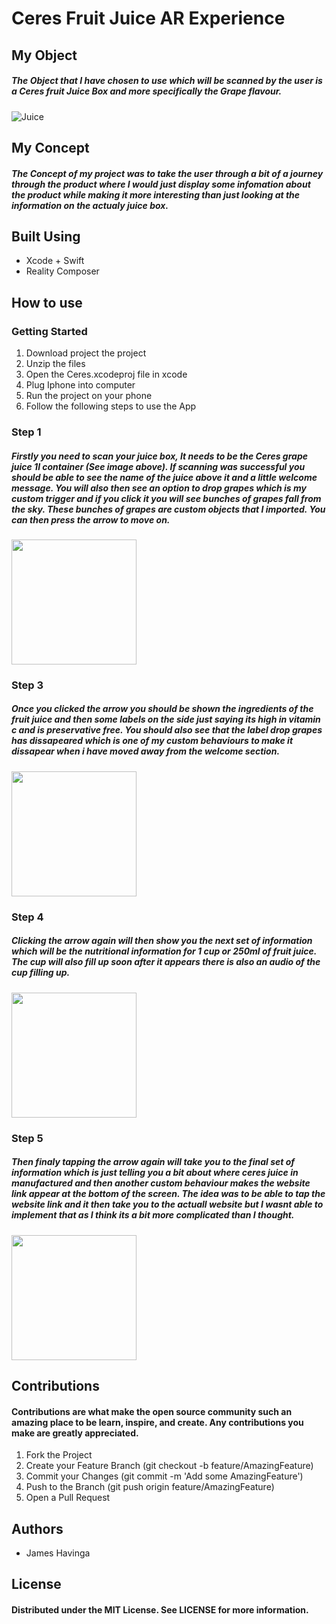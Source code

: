 # Ceres Fruit Juice AR Experience

## My Object
##### The Object that I have chosen to use which will be scanned by the user is a Ceres fruit Juice Box and more specifically the Grape flavour.
![Juice](https://www.checkers.co.za/medias/10141606EA-checkers515Wx515H?context=bWFzdGVyfGltYWdlc3wxMjUwOTF8aW1hZ2UvcG5nfGltYWdlcy9oMzYvaDkxLzg4NzM2OTQ4NTUxOTgucG5nfGIwNjcxMDIzM2Q4YTJlZDg0MWM5YzYxY2FhZDE5OTZhODYyNjFlOGE5ZDI2YWVjMGQ1MjQ5ZTliYTYyNjc0ZmY)

## My Concept
##### The Concept of my project was to take the user through a bit of a journey through the product where I would just display some infomation about the product while making it more interesting than just looking at the information on the actualy juice box.

## Built Using

* Xcode + Swift
* Reality Composer

## How to use

### Getting Started
1. Download project the project
1. Unzip the files
1. Open the Ceres.xcodeproj file in xcode
1. Plug Iphone into computer
1. Run the project on your phone
1. Follow the following steps to use the App

### Step 1
##### Firstly you need to scan your juice box, It needs to be the Ceres grape juice 1l container (See image above). If scanning was successful you should be able to see the name of the juice above it and a little welcome message. You will also then see an option to drop grapes which is my custom trigger and if you click it you will see bunches of grapes fall from the sky. These bunches of grapes are custom objects that I imported. You can then press the arrow to move on.
<img src="https://github.com/James-Havinga/Ceres/blob/master/1st.PNG" width="200">

### Step 3 
##### Once you clicked the arrow you should be shown the ingredients of the fruit juice and then some labels on the side just saying its high in vitamin c and is preservative free. You should also see that the label drop grapes has dissapeared which is one of my custom behaviours to make it dissapear when i have moved away from the welcome section.
<img src="https://github.com/James-Havinga/Ceres/blob/master/2nd.PNG" width="200">

### Step 4
##### Clicking the arrow again will then show you the next set of information which will be the nutritional information for 1 cup or 250ml of fruit juice. The cup will also fill up soon after it appears there is also an audio of the cup filling up.
<img src="https://github.com/James-Havinga/Ceres/blob/master/3rd.PNG" width="200">

### Step 5 
##### Then finaly tapping the arrow again will take you to the final set of information which is just telling you a bit about where ceres juice in manufactured and then another custom behaviour makes the website link appear at the bottom of the screen. The idea was to be able to tap the website link and it then take you to the actuall website but I wasnt able to implement that as I think its a bit more complicated than I thought.
<img src="https://github.com/James-Havinga/Ceres/blob/master/4th.PNG" width="200">

## Contributions
#### Contributions are what make the open source community such an amazing place to be learn, inspire, and create. Any contributions you make are greatly appreciated.

1. Fork the Project
1. Create your Feature Branch (git checkout -b feature/AmazingFeature)
1. Commit your Changes (git commit -m 'Add some AmazingFeature')
1. Push to the Branch (git push origin feature/AmazingFeature)
1. Open a Pull Request

## Authors

* James Havinga

## License

#### Distributed under the MIT License. See LICENSE for more information.
